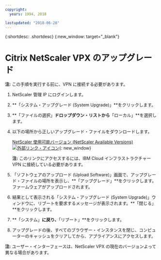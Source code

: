 ```yaml
---
copyright:
  years: 1994, 2018

lastupdated: "2018-06-28"
---
```


{:shortdesc: .shortdesc}
{:new_window: target="_blank"}

# Citrix NetScaler VPX のアップグレード

**注:** この手順を実行する前に、VPN に接続する必要があります。

1. NetScaler 管理 IP にログインします。
2. **「システム・アップグレード (System Upgrade)」**をクリックします。
4. **「ファイルの選択」**ドロップダウン・リストから**「ローカル」**を選択します。 
4. 以下の場所から正しいアップグレード・ファイルをダウンロードします。

	[NetScaler 使用可能バージョン (NetScaler Available Versions) ![外部リンク・アイコン](../../icons/launch-glyph.svg "外部リンク・アイコン")](http://downloads.softlayer.local/citrix/netscaler/){: new_window}
	
	**注:** このリンクにアクセスするには、IBM Cloud インフラストラクチャー VPN に接続している必要があります。

5. 「ソフトウェアのアップロード (Upload Software)」画面で、アップグレード・ファイルの場所を表示し、**「アップグレード」**をクリックします。ファームウェアがアップロードされます。
6. 結果として表示される「システム・アップグレード (System Upgrade)」ウィンドウに、リブートを要求するメッセージが表示されます。**「閉じる」**をクリックします。
7. **「システム」**に戻り、**「リブート」**をクリックします。
8. アップグレードの後、すべてのブラウザー・インスタンスを閉じ、コンピューターのキャッシュをクリアしてから、アプライアンスにアクセスします。

**注:** ユーザー・インターフェースは、NetScaler VPX の現在のバージョンよって異なる場合があります。



